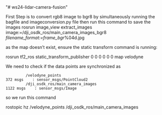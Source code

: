 "# ws24-lidar-camera-fusion" 

First Step is to convert rgb8 image to bgr8 by simultaneously running the bagfile and imageconversion.py file 
then run this command to save the images rosrun image_view extract_images image:=/dji_osdk_ros/main_camera_images_bgr8 _filename_format:=frame_bgr_%04d.jpg

as the  map doesn’t exist, ensure the static transform command is running:

rosrun tf2_ros static_transform_publisher 0 0 0 0 0 0 map velodyne

We need to check if the data points are synchronized as 

             /velodyne_points                                               372 msgs    : sensor_msgs/PointCloud2
             /dji_osdk_ros/main_camera_images                              1122 msgs    : sensor_msgs/Image

so we run this command

 rostopic hz /velodyne_points /dji_osdk_ros/main_camera_images
